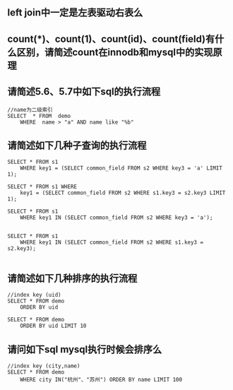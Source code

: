 ## left join中一定是左表驱动右表么


## count(*)、count(1)、count(id)、count(field)有什么区别，请简述count在innodb和mysql中的实现原理


## 请简述5.6、5.7中如下sql的执行流程
```
//name为二级索引 
SELECT  * FROM  demo
    WHERE  name > "a" AND name like "%b"
```

## 请简述如下几种子查询的执行流程

```
SELECT * FROM s1 
    WHERE key1 = (SELECT common_field FROM s2 WHERE key3 = 'a' LIMIT 1);
    
SELECT * FROM s1 WHERE 
    key1 = (SELECT common_field FROM s2 WHERE s1.key3 = s2.key3 LIMIT 1);
    
SELECT * FROM s1 
    WHERE key1 IN (SELECT common_field FROM s2 WHERE key3 = 'a');
    

SELECT * FROM s1 
    WHERE key1 IN (SELECT common_field FROM s2 WHERE s1.key3 = s2.key3);
    
```

## 请简述如下几种排序的执行流程
```
//index key (uid)
SELECT * FROM demo 
    ORDER BY uid
    
SELECT * FROM demo 
    ORDER BY uid LIMIT 10
```

## 请问如下sql mysql执行时候会排序么
```
//index key (city,name)
SELECT * FROM demo 
    WHERE city IN("杭州"、"苏州") ORDER BY name LIMIT 100
```
